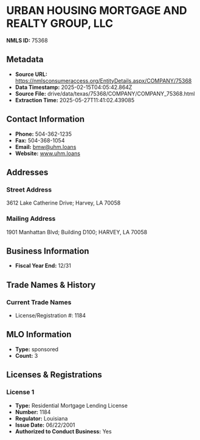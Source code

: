 # URBAN HOUSING MORTGAGE AND REALTY GROUP, LLC

**NMLS ID:** 75368

## Metadata
- **Source URL:** https://nmlsconsumeraccess.org/EntityDetails.aspx/COMPANY/75368
- **Data Timestamp:** 2025-02-15T04:05:42.864Z
- **Source File:** drive/data/texas/75368/COMPANY/COMPANY_75368.html
- **Extraction Time:** 2025-05-27T11:41:02.439085

## Contact Information
- **Phone:** 504-362-1235
- **Fax:** 504-368-1054
- **Email:** bmw@uhm.loans
- **Website:** www.uhm.loans

## Addresses
### Street Address
3612 Lake Catherine Drive; Harvey, LA 70058

### Mailing Address
1901 Manhattan Blvd; Building D100; HARVEY, LA 70058

## Business Information
- **Fiscal Year End:** 12/31

## Trade Names & History
### Current Trade Names
- License/Registration #: 1184

## MLO Information
- **Type:** sponsored
- **Count:** 3

## Licenses & Registrations

### License 1
- **Type:** Residential Mortgage Lending License
- **Number:** 1184
- **Regulator:** Louisiana
- **Issue Date:** 06/22/2001
- **Authorized to Conduct Business:** Yes

